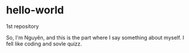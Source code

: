 # hello-world
1st repository

So, I'm Nguyên, and this is the part where I say something about myself. I fell like coding and sovle quizz.

